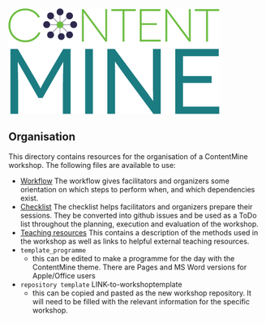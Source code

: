 ![ContentMine logo](https://github.com/ContentMine/assets/blob/master/png/Content_mine(small).png)

## Organisation

This directory contains resources for the organisation of a ContentMine workshop. The following files are available to use:

* [Workflow](workflow.md)
  The workflow gives facilitators and organizers some orientation on which steps to perform when, and which dependencies exist.
* [Checklist](checklist.md)
  The checklist helps facilitators and organizers prepare their sessions. They be converted into github issues and be used as a ToDo list throughout the planning, execution and evaluation of the workshop.
* [Teaching resources](teaching.md)
  This contains a description of the methods used in the workshop as well as links to helpful external teaching resources.
* `template_programme`
  - this can be edited to make a programme for the day with the ContentMine theme. There are Pages and MS Word versions for Apple/Office users
* `repository template` LINK-to-workshoptemplate
  - this can be copied and pasted as the new workshop repository. It will need to be filled with the relevant information for the specific workshop.
